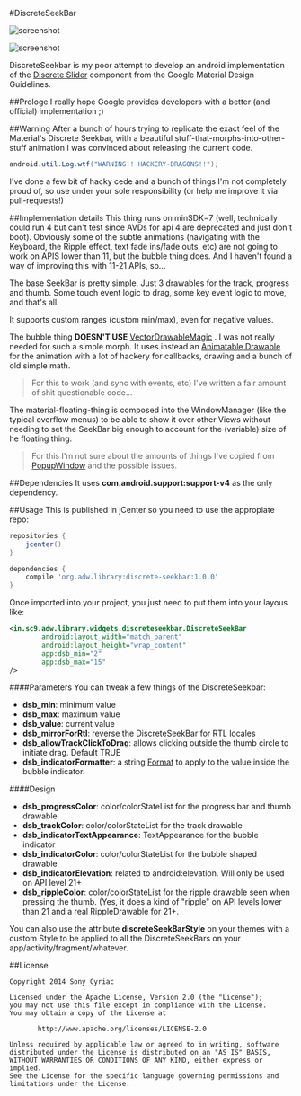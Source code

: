 #DiscreteSeekBar

![screenshot](https://lh6.googleusercontent.com/-JjvxVMCm1ug/VHUPWVBfpbI/AAAAAAAAHtQ/TPtoOjHI5MA/w639-h356/seekbar2.gif)

![screenshot](https://lh3.googleusercontent.com/-7nbVPXxUhYk/VG-rO64pMWI/AAAAAAAAHsM/aMRglt2Vzrk/w639-h480/animation.gif)

DiscreteSeekbar is my poor attempt to develop an android implementation of the [Discrete Slider] component from the Google Material Design Guidelines.

##Prologe
I really hope Google provides developers with a better (and official) implementation ;)

##Warning
After a bunch of hours trying to replicate the exact feel of the Material's Discrete Seekbar, with a beautiful stuff-that-morphs-into-other-stuff animation I was convinced about releasing the current code.

```java
android.util.Log.wtf("WARNING!! HACKERY-DRAGONS!!");
```
I've done a few bit of hacky cede and a bunch of things I'm not completely proud of, so use under your sole responsibility (or help me improve it via pull-requests!)

##Implementation details
This thing runs on minSDK=7 (well, technically could run 4 but can't test since AVDs for api 4 are deprecated and just don't boot).
Obviously some of the subtle animations (navigating with the Keyboard, the Ripple effect, text fade ins/fade outs, etc) are not going to work on APIS lower than 11, but the bubble thing does. And I haven't found a way of improving this with 11-21 APIs, so...

The base SeekBar is pretty simple. Just 3 drawables for the track, progress and thumb. Some touch event logic to drag, some key event logic to move, and that's all.

It supports custom ranges (custom min/max), even for negative values.

The bubble thing **DOESN'T USE** [VectorDrawableMagic] . I was not really needed for such a simple morph. It uses instead an [Animatable Drawable] for the animation with a lot of hackery for callbacks, drawing and a bunch of old simple math.

>For this to work (and sync with events, etc) I've written a fair amount of shit questionable code...

The material-floating-thing is composed into the WindowManager (like the typical overflow menus) to be able to show it over other Views without needing to set the SeekBar big enough to account for the (variable) size of he floating thing.

>For this I'm not sure about the amounts of things I've copied from [PopupWindow] and the possible issues.

##Dependencies
It uses **com.android.support:support-v4** as the only dependency.

##Usage
This is published in jCenter so you need to use the appropiate repo:

```groovy
repositories {
    jcenter()
}

dependencies {
    compile 'org.adw.library:discrete-seekbar:1.0.0'
}
```

Once imported into your project, you just need to put them into your layous like:

```xml
<in.sc9.adw.library.widgets.discreteseekbar.DiscreteSeekBar
        android:layout_width="match_parent"
        android:layout_height="wrap_content"
        app:dsb_min="2"
        app:dsb_max="15"
/>
```

####Parameters
You can tweak a few things of the DiscreteSeekbar:

* **dsb_min**: minimum value
* **dsb_max**: maximum value
* **dsb_value**: current value
* **dsb_mirrorForRtl**: reverse the DiscreteSeekBar for RTL locales
* **dsb_allowTrackClickToDrag**: allows clicking outside the thumb circle to initiate drag. Default TRUE
* **dsb_indicatorFormatter**: a string [Format] to apply to the value inside the bubble indicator.

####Design
 
* **dsb_progressColor**: color/colorStateList for the progress bar and thumb drawable
* **dsb_trackColor**: color/colorStateList for the track drawable
* **dsb_indicatorTextAppearance**: TextAppearance for the bubble indicator
* **dsb_indicatorColor**: color/colorStateList for the bubble shaped drawable
* **dsb_indicatorElevation**: related to android:elevation. Will only be used on API level 21+
* **dsb_rippleColor**: color/colorStateList for the ripple drawable seen when pressing the thumb. (Yes, it does a kind of "ripple" on API levels lower than 21 and a real RippleDrawable for 21+.

You can also use the attribute **discreteSeekBarStyle** on your themes with a custom Style to be applied to all the DiscreteSeekBars on your app/activity/fragment/whatever.

##License
```
Copyright 2014 Sony Cyriac

Licensed under the Apache License, Version 2.0 (the "License");
you may not use this file except in compliance with the License.
You may obtain a copy of the License at

       http://www.apache.org/licenses/LICENSE-2.0

Unless required by applicable law or agreed to in writing, software
distributed under the License is distributed on an "AS IS" BASIS,
WITHOUT WARRANTIES OR CONDITIONS OF ANY KIND, either express or implied.
See the License for the specific language governing permissions and
limitations under the License.
```

[Discrete Slider]:http://www.google.com/design/spec/components/sliders.html#sliders-discrete-slider
[VectorDrawableMagic]:https://developer.android.com/reference/android/graphics/drawable/AnimatedVectorDrawable.html
[Animatable Drawable]:https://developer.android.com/reference/android/graphics/drawable/Animatable.html
[PopupWindow]:https://developer.android.com/reference/android/widget/PopupWindow.html
[Format]:https://developer.android.com/reference/java/util/Formatter.html

